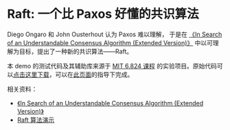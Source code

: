# Raft: 一个比 Paxos 好懂的共识算法

Diego Ongaro 和 John Ousterhout 认为 Paxos 难以理解， 于是在 [《In Search of an Understandable Consensus Algorithm (Extended Version)》](raft-extended.pdf) 中以可理解为目标，提出了一种新的共识算法——Raft。

本 demo 的测试代码及其辅助库来源于 [MIT 6.824 课程](https://pdos.csail.mit.edu/6.824/) 的实验项目。原始代码可以[点击这里下载](6.824-2018.zip)，可以在[此页面](6.824Lab2_Raft.html)的指导下完成。

相关资料：

- [《In Search of an Understandable Consensus Algorithm (Extended Version)》](raft-extended.pdf)
- [Raft 算法演示](http://thesecretlivesofdata.com/raft/)
